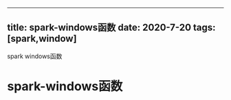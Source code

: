  ---
 title:  spark-windows函数
 date: 2020-7-20
 tags: [spark,window]
 ---
 spark windows函数

 <!--more-->

# spark-windows函数
